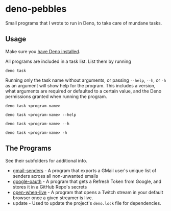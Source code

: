 # deno-pebbles

Small programs that I wrote to run in Deno, to take care of mundane tasks.

## Usage

Make sure you [have Deno installed](https://deno.land/manual/getting_started/installation).

All programs are included in a task list. List them by running

```shell
deno task
```

Running only the task name without arguments, or passing `--help`, `--h`, or `-h` as an argument will show help for the
program. This includes a version, what arguments are required or defaulted to a certain value, and the Deno permissions
granted when running the program.

```shell
deno task <program-name>
```

```shell
deno task <program-name> --help
```

```shell
deno task <program-name> --h
```

```shell
deno task <program-name> -h
```

## The Programs

See their subfolders for additional info.

- [gmail-senders](https://github.com/bachmacintosh/deno-pebbles/blob/main/gmail-senders) - A program that exports a
  GMail user's unique list of senders across all non-unwanted emails
- [google-oauth](https://github.com/bachmacintosh/deno-pebbles/blob/main/google-oauth) - A program that gets a Refresh
  Token from Google, and stores it in a GitHub Repo's secrets
- [open-when-live](https://github.com/bachmacintosh/deno-pebbles/blob/main/open-when-live) - A program that opens a
  Twitch stream in your default browser once a given streamer is live.
- update - Used to update the project's `deno.lock` file for dependencies.
